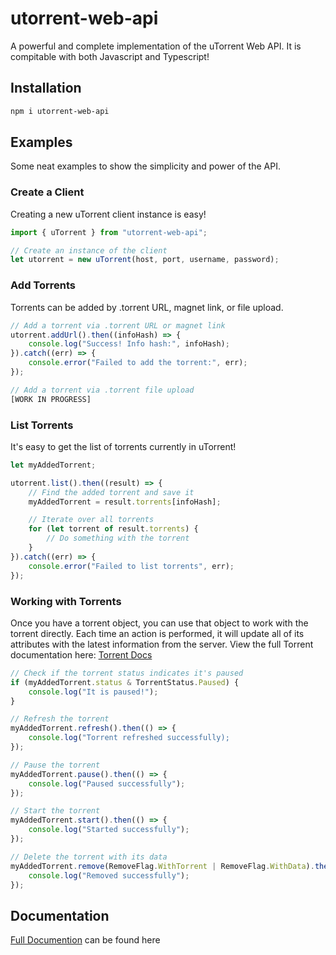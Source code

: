 # utorrent-web-api

A powerful and complete implementation of the uTorrent Web API. It is compitable with both Javascript and Typescript!

## Installation

```sh
npm i utorrent-web-api
```

## Examples

Some neat examples to show the simplicity and power of the API.

### Create a Client

Creating a new uTorrent client instance is easy!

```js
import { uTorrent } from "utorrent-web-api";

// Create an instance of the client
let utorrent = new uTorrent(host, port, username, password);
```

### Add Torrents

Torrents can be added by .torrent URL, magnet link, or file upload.

```js
// Add a torrent via .torrent URL or magnet link
utorrent.addUrl().then((infoHash) => {
    console.log("Success! Info hash:", infoHash);
}).catch((err) => {
    console.error("Failed to add the torrent:", err);
});

// Add a torrent via .torrent file upload
[WORK IN PROGRESS]
```

### List Torrents

It's easy to get the list of torrents currently in uTorrent!

```js
let myAddedTorrent;

utorrent.list().then((result) => {
    // Find the added torrent and save it
    myAddedTorrent = result.torrents[infoHash];

    // Iterate over all torrents
    for (let torrent of result.torrents) {
        // Do something with the torrent
    }
}).catch((err) => {
    console.error("Failed to list torrents", err);
});
```

### Working with Torrents

Once you have a torrent object, you can use that object to work with the torrent directly. Each time an action is performed, it will update all of its attributes with the latest information from the server. View the full Torrent documentation here: [Torrent Docs](https://doc.dlii.tech/utorrent-web-api/classes/torrent.html)

```js
// Check if the torrent status indicates it's paused
if (myAddedTorrent.status & TorrentStatus.Paused) {
    console.log("It is paused!");
}

// Refresh the torrent
myAddedTorrent.refresh().then(() => {
    console.log("Torrent refreshed successfully);
});

// Pause the torrent
myAddedTorrent.pause().then(() => {
    console.log("Paused successfully");
});

// Start the torrent
myAddedTorrent.start().then(() => {
    console.log("Started successfully");
});

// Delete the torrent with its data
myAddedTorrent.remove(RemoveFlag.WithTorrent | RemoveFlag.WithData).then(() => {
    console.log("Removed successfully");
});
```


## Documentation

[Full Documention](https://doc.dlii.tech/utorrent-web-api) can be found here
